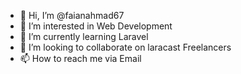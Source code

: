 - 👋 Hi, I’m @faianahmad67
- 👀 I’m interested in Web Development
- 🌱 I’m currently learning Laravel
- 💞️ I’m looking to collaborate on laracast Freelancers
- 📫 How to reach me via Email

<!---
faianahmad67/faianahmad67 is a ✨ special ✨ repository because its `README.md` (this file) appears on your GitHub profile.
You can click the Preview link to take a look at your changes.
--->
